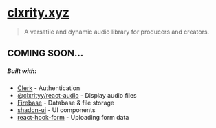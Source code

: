 # [clxrity.xyz](https://clxrity.xyz)

> A versatile and dynamic audio library for producers and creators.

## COMING SOON...

##### Built with:
- [Clerk](https://clerk.com/) - Authentication
- [@clxrityy/react-audio](https://github.com/clxrityy/react-audio/pkgs/npm/react-audio) - Display audio files
- [Firebase](https://firebase.google.com/) - Database & file storage
- [shadcn-ui](https://ui.shadcn.com/) - UI components
- [react-hook-form](https://react-hook-form.com/) - Uploading form data